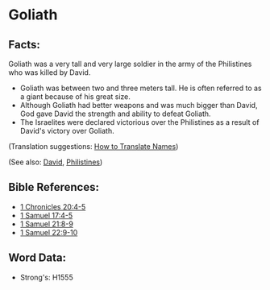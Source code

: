 # Goliath #

## Facts: ##

Goliath was a very tall and very large soldier in the army of the Philistines who was killed by David.

* Goliath was between two and three meters tall. He is often referred to as a giant because of his great size.
* Although Goliath had better weapons and was much bigger than David, God gave David the strength and ability to defeat Goliath.
* The Israelites were declared victorious over the Philistines as a result of David's victory over Goliath.

(Translation suggestions: [How to Translate Names](rc://en/ta/man/translate/translate-names))

(See also: [David](../names/david.md), [Philistines](../names/philistines.md))

## Bible References: ##

* [1 Chronicles 20:4-5](rc://en/tn/help/1ch/20/04)
* [1 Samuel 17:4-5](rc://en/tn/help/1sa/17/04)
* [1 Samuel 21:8-9](rc://en/tn/help/1sa/21/08)
* [1 Samuel 22:9-10](rc://en/tn/help/1sa/22/09)

## Word Data: ##

* Strong's: H1555
